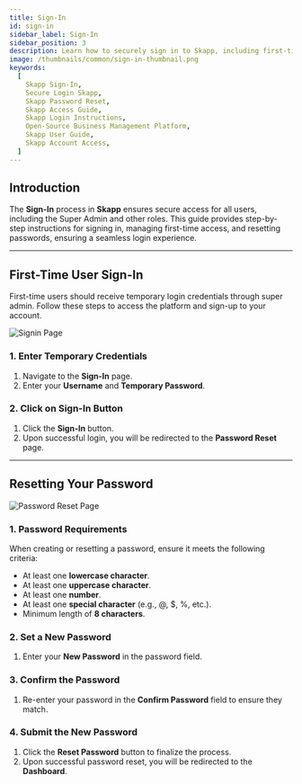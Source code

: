 ```yaml
---
title: Sign-In
id: sign-in
sidebar_label: Sign-In
sidebar_position: 3
description: Learn how to securely sign in to Skapp, including first-time access and password reset procedures, ensuring a seamless login experience on the open-source business management platform.
image: /thumbnails/common/sign-in-thumbnail.png
keywords:
  [
    Skapp Sign-In,
    Secure Login Skapp,
    Skapp Password Reset,
    Skapp Access Guide,
    Skapp Login Instructions,
    Open-Source Business Management Platform,
    Skapp User Guide,
    Skapp Account Access,
  ]
---
```


## Introduction

The **Sign-In** process in **Skapp** ensures secure access for all users, including the Super Admin and other roles. This guide provides step-by-step instructions for signing in, managing first-time access, and resetting passwords, ensuring a seamless login experience.

---

## First-Time User Sign-In

First-time users should receive temporary login credentials through super admin. Follow these steps to access the platform and sign-up to your account.

![Signin Page](/common/sign-in.png)

### 1. Enter Temporary Credentials

1. Navigate to the **Sign-In** page.
2. Enter your **Username** and **Temporary Password**.

### 2. Click on Sign-In Button

1. Click the **Sign-In** button.
2. Upon successful login, you will be redirected to the **Password Reset** page.

---

## Resetting Your Password

![Password Reset Page](/common/reset-password.png)

### 1. Password Requirements

When creating or resetting a password, ensure it meets the following criteria:

- At least one **lowercase character**.
- At least one **uppercase character**.
- At least one **number**.
- At least one **special character** (e.g., @, $, %, etc.).
- Minimum length of **8 characters**.

### 2. Set a New Password

1. Enter your **New Password** in the password field.

### 3. Confirm the Password

1. Re-enter your password in the **Confirm Password** field to ensure they match.

### 4. Submit the New Password

1. Click the **Reset Password** button to finalize the process.
2. Upon successful password reset, you will be redirected to the **Dashboard**.
